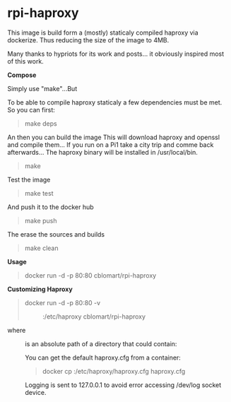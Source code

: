 # rpi-haproxy

This image is build form a (mostly) staticaly compiled haproxy via dockerize. Thus reducing the size of the image to 4MB.

Many thanks to hypriots for its work and posts... it obviously inspired most of this work.

**Compose**

Simply use "make"...But

To be able to compile haproxy staticaly a few dependencies must be met. So you can first:

> make deps

An then you can build the image
This will download haproxy and openssl and compile them... If you run on a Pi1 take a city trip and comme back afterwards...
The haproxy binary will be installed in /usr/local/bin.

> make

Test the image

> make test

And push it to the docker hub

> make push

The erase the sources and builds

> make clean

**Usage**

> docker run -d -p 80:80 cblomart/rpi-haproxy

**Customizing Haproxy**

> docker run -d -p 80:80 -v <dir>:/etc/haproxy cblomart/rpi-haproxy

where <dir> is an absolute path of a directory that could contain:

You can get the default haproxy.cfg from a container:

> docker cp <container>:/etc/haproxy/haproxy.cfg haproxy.cfg

Logging is sent to 127.0.0.1 to avoid error accessing /dev/log socket device.
